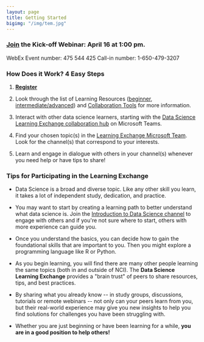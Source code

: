 ```yaml
---
layout: page
title: Getting Started
bigimg: "/img/tem.jpg"
---
```



### [Join](https://cbiit.webex.com/cbiit/onstage/g.php?MTID=e904e9ab1f48d236077710fe98c78bd8d) the Kick-off Webinar: April 16 at 1:00 pm.

WebEx Event number: 475 544 425
Call-in number: 1-650-479-3207

### How Does it Work? 4 Easy Steps

1. **[Register](http://bit.ly/NCI_datascience_peer2peer)**

2. Look through the list of Learning Resources ([beginner](../beginner-resources), [intermediate/advanced](../intadv-resources)) and [Collaboration Tools](https://cbiit.github.io/p2p-datasci/collabtools/) for more information.

3. Interact with other data science learners, starting with the [Data Science Learning Exchange collaboration hub](https://teams.microsoft.com/l/team/19%3a82c18d91721048e7a69516e155ac554a%40thread.skype/conversations?groupId=ac0387a5-f532-4379-a234-73eca4399e11&tenantId=14b77578-9773-42d5-8507-251ca2dc2b06) on Microsoft Teams.

4. Find your chosen topic(s) in the [Learning Exchange Microsoft Team](https://bit.ly/2V1k9tj). Look for the channel(s) that correspond to your interests.

5. Learn and engage in dialogue with others in your channel(s) whenever you need help or have tips to share!

### Tips for Participating in the Learning Exchange

* Data Science is a broad and diverse topic. Like any other skill you learn, it takes a lot of independent study, dedication, and practice.

* You may want to start by creating a learning path to better understand what data science is. Join the [Introduction to Data Science channel](https://teams.microsoft.com/l/channel/19%3a39940aff110c4e1589498daa01d88c07%40thread.skype/Intro%2520to%2520Data%2520Science?groupId=ac0387a5-f532-4379-a234-73eca4399e11&tenantId=14b77578-9773-42d5-8507-251ca2dc2b06) to engage with others and if you're not sure where to start, others with more experience can guide you.

* Once you understand the basics, you can decide how to gain the foundational skills that are important to you. Then you might explore a programming language like R or Python.

* As you begin learning, you will find there are many other people learning the same topics (both in and outside of NCI). The **Data Science Learning Exchange** provides a "brain trust" of peers to share resources, tips, and best practices.

* By sharing what you already know -- in study groups, discussions, tutorials or remote webinars -- not only can your peers learn from you, but their real-world experience may give you new insights to help you find solutions for challenges you have been struggling with.

* Whether you are just beginning or have been learning for a while, **you are in a good position to help others!**
